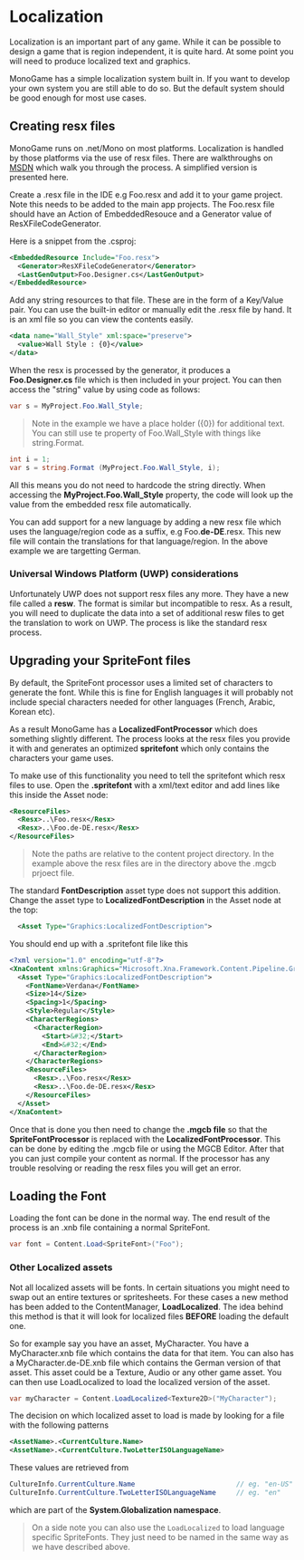 # Localization

Localization is an important part of any game. While it can be possible to design a game that is region independent, it is quite hard. At some point you will need to produce localized text and graphics.

MonoGame has a simple localization system built in. If you want to develop your own system you are still able to do so. But the default system should be good enough for
most use cases.

## Creating resx files

MonoGame runs on .net/Mono on most platforms. Localization is handled by those platforms
via the use of resx files. There are walkthroughs on [MSDN](https://msdn.microsoft.com/en-us/library/aa992030(v=vs.100).aspx)
which walk you through the process. A simplified version is presented here.

Create a .resx file in the IDE e.g Foo.resx and add it to your game project. Note this needs to be added to the main app projects. The Foo.resx file should have an Action of EmbeddedResouce and a Generator value of ResXFileCodeGenerator.

Here is a snippet from the .csproj:

```xml
<EmbeddedResource Include="Foo.resx">
  <Generator>ResXFileCodeGenerator</Generator>
  <LastGenOutput>Foo.Designer.cs</LastGenOutput>
</EmbeddedResource>
```

Add any string resources to that file. These are in the form of a Key/Value pair. You can use the built-in editor or manually edit the .resx file by hand. It is an xml file so you can view the contents easily.

```xml
<data name="Wall_Style" xml:space="preserve">
  <value>Wall Style : {0}</value>
</data>
```

When the resx is processed by the generator, it produces a **Foo.Designer.cs** file which is then included in your project. You can then access the "string" value by using code as follows:

```csharp
var s = MyProject.Foo.Wall_Style;
```

> Note in the example we have a place holder ({0}) for additional text. You can still use te property of Foo.Wall_Style with things like string.Format.

```csharp
int i = 1;
var s = string.Format (MyProject.Foo.Wall_Style, i);
```

All this means you do not need to hardcode the string directly. When accessing the **MyProject.Foo.Wall_Style** property, the code will look up the value from the embedded resx file automatically.

You can add support for a new language by adding a new resx file which uses the language/region code as a suffix, e.g Foo.**de-DE**.resx.
This new file will contain the translations for that language/region. In the above example we are targetting German.

### Universal Windows Platform (UWP) considerations

Unfortunately UWP does not support resx files any more. They have a new file called a **resw**. The format is similar but incompatible to resx. As a result, you will need to duplicate the data into a set of additional resw files to get the translation to work on UWP.
The process is like the standard resx process.

## Upgrading your SpriteFont files

By default, the SpriteFont processor uses a limited set of characters to generate the font. While this is fine for English languages it will probably not include special characters needed for other languages (French, Arabic, Korean etc).

As a result MonoGame has a **LocalizedFontProcessor** which does something slightly different. The process looks at the resx files you provide it with and generates an optimized **spritefont** which only contains the characters your game uses.

To make use of this functionality you need to tell the spritefont which resx files to use. Open the **.spritefont** with a xml/text editor and add lines like this inside the Asset node:

```xml
<ResourceFiles>
  <Resx>..\Foo.resx</Resx>
  <Resx>..\Foo.de-DE.resx</Resx>
</ResourceFiles>
```

> Note the paths are relative to the content project directory. In the example above the resx files are in the directory above the .mgcb prjoect file.

The standard **FontDescription** asset type does not support this addition. Change the asset type to **LocalizedFontDescription** in the Asset node at the top:

```xml
  <Asset Type="Graphics:LocalizedFontDescription">
```

You should end up with a .spritefont file like this

```xml
<?xml version="1.0" encoding="utf-8"?>
<XnaContent xmlns:Graphics="Microsoft.Xna.Framework.Content.Pipeline.Graphics">
  <Asset Type="Graphics:LocalizedFontDescription">
    <FontName>Verdana</FontName>
    <Size>14</Size>
    <Spacing>1</Spacing>
    <Style>Regular</Style>
    <CharacterRegions>
      <CharacterRegion>
        <Start>&#32;</Start>
        <End>&#32;</End>
      </CharacterRegion>
    </CharacterRegions>
    <ResourceFiles>
      <Resx>..\Foo.resx</Resx>
      <Resx>..\Foo.de-DE.resx</Resx>
    </ResourceFiles>
  </Asset>
</XnaContent>
```

Once that is done you then need to change the **.mgcb file** so that the **SpriteFontProcessor** is replaced with the **LocalizedFontProcessor**. This can be done by editing the .mgcb file or using the MGCB Editor. After that you can just compile your content as normal. If the processor has any trouble resolving or reading the
resx files you will get an error.

## Loading the Font

Loading the font can be done in the normal way. The end result of the process is an .xnb file containing a normal SpriteFont.

```csharp
var font = Content.Load<SpriteFont>("Foo");
```

### Other Localized assets

Not all localized assets will be fonts. In certain situations you might need to swap out an entire textures or spritesheets.
For these cases a new method has been added to the ContentManager, **LoadLocalized**. The idea behind this method is that it will look for localized files **BEFORE** loading the default one.

So for example say you have an asset, MyCharacter. You have a MyCharacter.xnb file which contains the data for that item. You can also has a MyCharacter.de-DE.xnb file which contains the German version of that asset. This asset could be a Texture, Audio or any other game asset. You can then use LoadLocalized to load the localized version of the asset.

```csharp
var myCharacter = Content.LoadLocalized<Texture2D>("MyCharacter");
```

The decision on which localized asset to load is made by looking for a file with the following patterns

```xml
<AssetName>.<CurrentCulture.Name>
<AssetName>.<CurrentCulture.TwoLetterISOLanguageName>
```

These values are retrieved from

```csharp
CultureInfo.CurrentCulture.Name                         // eg. "en-US"
CultureInfo.CurrentCulture.TwoLetterISOLanguageName     // eg. "en"
```

which are part of the **System.Globalization namespace**. 

> On a side note you can also use the `LoadLocalized` to load language specific SpriteFonts. They just need to be named in the same way as we have described above.
